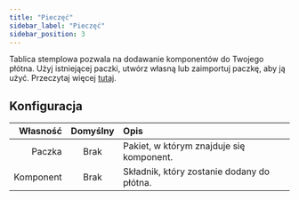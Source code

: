 ```yaml
---
title: "Pieczęć"
sidebar_label: "Pieczęć"
sidebar_position: 3
---
```


Tablica stemplowa pozwala na dodawanie komponentów do Twojego płótna. Użyj istniejącej paczki, utwórz własną lub zaimportuj paczkę, aby ją użyć. Przeczytaj więcej [tutaj](../pack).

## Konfiguracja

|  Własność | Domyślny | Opis                                       |
| ---------:|:--------:|:------------------------------------------ |
|    Paczka |   Brak   | Pakiet, w którym znajduje się komponent.   |
| Komponent |   Brak   | Składnik, który zostanie dodany do płótna. |
